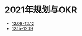 # 2021年规划与OKR

- [12.08-12.12](/books/发展与OKR/06、自我管理/02、规划/21年/01、12.08_12.12/README.md)
- [12.15-12.19](/books/发展与OKR/06、自我管理/02、规划/21年/02、12.15_12.19/README.md)

